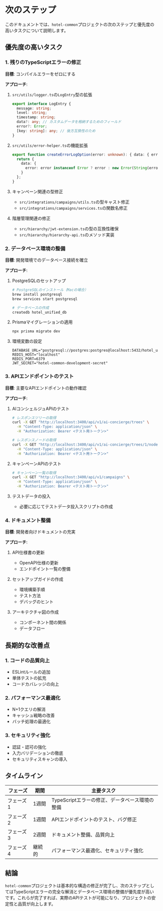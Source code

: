 # 次のステップ

このドキュメントでは、`hotel-common`プロジェクトの次のステップと優先度の高いタスクについて説明します。

## 優先度の高いタスク

### 1. 残りのTypeScriptエラーの修正

**目標**: コンパイルエラーをゼロにする

**アプローチ**:
1. `src/utils/logger.ts`の`LogEntry`型の拡張
   ```typescript
   export interface LogEntry {
     message: string;
     level: string;
     timestamp: string;
     data?: any; // カスタムデータを格納するためのフィールド
     error?: Error;
     [key: string]: any; // 後方互換性のため
   }
   ```

2. `src/utils/error-helper.ts`の機能拡張
   ```typescript
   export function createErrorLogOption(error: unknown): { data: { error: Error } } {
     return {
       data: {
         error: error instanceof Error ? error : new Error(String(error))
       }
     };
   }
   ```

3. キャンペーン関連の型修正
   - `src/integrations/campaigns/utils.ts`の型キャスト修正
   - `src/integrations/campaigns/services.ts`の関数名修正

4. 階層管理関連の修正
   - `src/hierarchy/jwt-extension.ts`の型の互換性確保
   - `src/hierarchy/hierarchy-api.ts`のメソッド実装

### 2. データベース環境の整備

**目標**: 開発環境でのデータベース接続を確立

**アプローチ**:
1. PostgreSQLのセットアップ
   ```bash
   # PostgreSQLのインストール（Macの場合）
   brew install postgresql
   brew services start postgresql
   
   # データベースの作成
   createdb hotel_unified_db
   ```

2. Prismaマイグレーションの適用
   ```bash
   npx prisma migrate dev
   ```

3. 環境変数の設定
   ```
   DATABASE_URL="postgresql://postgres:postgres@localhost:5432/hotel_unified_db"
   REDIS_HOST="localhost"
   REDIS_PORT=6379
   JWT_SECRET="hotel-common-development-secret"
   ```

### 3. APIエンドポイントのテスト

**目標**: 主要なAPIエンドポイントの動作確認

**アプローチ**:
1. AIコンシェルジュAPIのテスト
   ```bash
   # レスポンスツリーの取得
   curl -X GET "http://localhost:3400/api/v1/ai-concierge/trees" \
     -H "Content-Type: application/json" \
     -H "Authorization: Bearer <テスト用トークン>"
   
   # レスポンスノードの取得
   curl -X GET "http://localhost:3400/api/v1/ai-concierge/trees/1/nodes" \
     -H "Content-Type: application/json" \
     -H "Authorization: Bearer <テスト用トークン>"
   ```

2. キャンペーンAPIのテスト
   ```bash
   # キャンペーン一覧の取得
   curl -X GET "http://localhost:3400/api/v1/campaigns" \
     -H "Content-Type: application/json" \
     -H "Authorization: Bearer <テスト用トークン>"
   ```

3. テストデータの投入
   - 必要に応じてテストデータ投入スクリプトの作成

### 4. ドキュメント整備

**目標**: 開発者向けドキュメントの充実

**アプローチ**:
1. API仕様書の更新
   - OpenAPI仕様の更新
   - エンドポイント一覧の整備

2. セットアップガイドの作成
   - 環境構築手順
   - テスト方法
   - デバッグのヒント

3. アーキテクチャ図の作成
   - コンポーネント間の関係
   - データフロー

## 長期的な改善点

### 1. コードの品質向上

- ESLintルールの追加
- 単体テストの拡充
- コードカバレッジの向上

### 2. パフォーマンス最適化

- N+1クエリの解消
- キャッシュ戦略の改善
- バッチ処理の最適化

### 3. セキュリティ強化

- 認証・認可の強化
- 入力バリデーションの徹底
- セキュリティスキャンの導入

## タイムライン

| フェーズ | 期間 | 主要タスク |
|---------|------|-----------|
| フェーズ1 | 1週間 | TypeScriptエラーの修正、データベース環境の整備 |
| フェーズ2 | 1週間 | APIエンドポイントのテスト、バグ修正 |
| フェーズ3 | 2週間 | ドキュメント整備、品質向上 |
| フェーズ4 | 継続的 | パフォーマンス最適化、セキュリティ強化 |

## 結論

`hotel-common`プロジェクトは基本的な構造の修正が完了し、次のステップとしてはTypeScriptエラーの完全な解消とデータベース環境の整備が優先度が高いです。これらが完了すれば、実際のAPIテストが可能になり、プロジェクトの安定性と品質が向上します。
